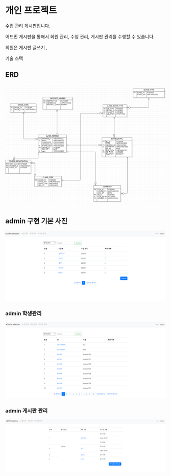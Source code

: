 # 개인 프로젝트

수업 관리 게시판입니다.

어드민 게시판을 통해서 회원 관리, 수업 관리, 게시판 관리를 수행할 수 있습니다.

회원은 게시판 글쓰기 , 


기술 스택


## ERD
![ERD ](/ERD.PNG)


## admin 구현 기본 사진
![Alt text](image/image3.png)

### admin 학생관리
![Alt text](image/image-1.png)

### admin 게시판 관리

![admin](image/image.png)

